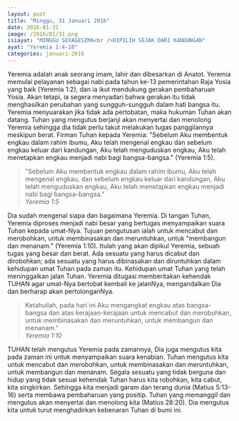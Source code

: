 ```yaml
---
layout: post
title: "Minggu, 31 Januari 2016"
date: 2016-01-31
image: /2016/01/31.png
isiayat: "MINGGU SEXAGESIMA<br />DIPILIH SEJAK DARI KANDUNGAN"
ayat: "Yeremia 1:4-10"
categories: januari-2016
---
```


Yeremia adalah anak seorang imam, lahir dan dibesarkan di Anatot. Yeremia memulai pelayanan sebagai nabi pada tahun ke-13 pemerintahan Raja Yosia yang baik (Yeremia 1:2), dan ia ikut mendukung gerakan pembaharuan Yosia. Akan tetapi, ia segera menyadari bahwa gerakan itu tidak menghasilkan perubahan yang sungguh-sungguh dalam hati bangsa itu. Yeremia menyuarakan jika tidak ada pertobatan, maka hukuman Tuhan akan datang. Tuhan yang mengutus berjanji akan menyertai dan menolong Yeremia sehingga dia tidak perlu takut melakukan tugas panggilannya meskipun berat. Firman Tuhan kepada Yeremia: "Sebelum Aku membentuk engkau dalam rahim ibumu, Aku telah mengenal engkau dan sebelum engkau keluar dari kandungan, Aku telah menguduskan engkau, Aku telah menetapkan engkau menjadi nabi bagi bangsa-bangsa." (Yeremia 1:5).

<blockquote>"Sebelum Aku membentuk engkau dalam rahim ibumu, Aku telah mengenal engkau, dan sebelum engkau keluar dari kandungan, Aku telah menguduskan engkau, Aku telah menetapkan engkau menjadi nabi bagi bangsa-bangsa."
<br /><cite>Yeremia 1:5</cite></blockquote>

Dia sudah mengenal siapa dan bagaimana Yeremia. Di tangan Tuhan, Yeremia diproses menjadi nabi besar yang bertugas menyampaikan suara Tuhan kepada umat-Nya. Tujuan pengutusan ialah untuk mencabut dan merobohkan, untuk membinasakan dan meruntuhkan, untuk "membangun dan menanam." (Yeremia 1:10). Itulah yang akan dipikul Yeremia, sebuah tugas yang besar dan berat. Ada sesuatu yang harus dicabut dan dirobohkan; ada sesuatu yang harus dibinasakan dan diruntuhkan dalam kehidupan umat Tuhan pada zaman itu. Kehidupan umat Tuhan yang telah meninggalkan jalan Tuhan. Yeremia ditugasi memberitakan kehendak TUHAN agar umat-Nya bertobat kembali ke jalanNya, mengandalkan Dia dan berharap akan pertolonganNya.

<blockquote>Ketahuilah, pada hari ini Aku mengangkat engkau atas bangsa-bangsa dan atas kerajaan-kerajaan untuk mencabut dan merobohkan, untuk membinasakan dan meruntuhkan, untuk membangun dan menanam."
<br /><cite>Yeremia 1:10</cite></blockquote>

TUHAN telah mengutus Yeremia pada zamannya, Dia juga mengutus kita pada zaman ini untuk menyampaikan suara kenabian. Tuhan mengutus kita untuk mencabut dan merobohkan, untuk membinasakan dan meruntuhkan, untuk membangun dan menanam. Segala sesuatu yang tidak berguna dan hidup yang tidak sesuai kehendak Tuhan harus kita robohkan, kita cabut, kita singkirkan. Sehingga kita menjadi garam dan terang dunia (Matius 5:13-16) serta membawa pembaharuan yang positip. Tuhan yang memanggil dan mengutus akan menyertai dan menolong kita (Matius 28:20). Dia mengutus kita untuk turut menghadirkan kebenaran Tuhan di bumi ini.